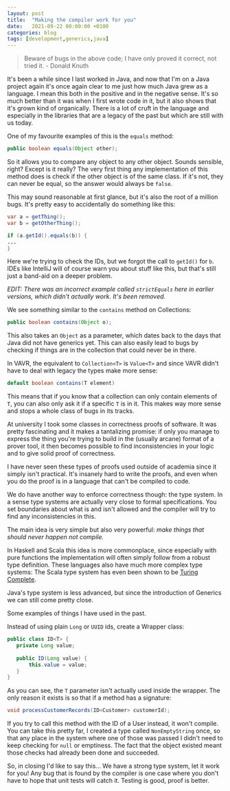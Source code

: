 ```yaml
---
layout: post
title:  "Making the compiler work for you"
date:   2021-09-22 00:00:00 +0100
categories: blog
tags: [development,generics,java]
---
```


 > Beware of bugs in the above code; I have only proved it correct, not tried it. - Donald Knuth
 
It's been a while since I last worked in Java, and now that I'm on a Java project again it's once again clear to me just how much Java grew as a language. I mean this both in the positive and in the negative sense. It's so much better than it was when I first wrote code in it, but it also shows that it's grown kind of organically. There is a lot of cruft in the language and especially in the libraries that are a legacy of the past but which are still with us today.

One of my favourite examples of this is the `equals` method: 
 
 ```java
public boolean equals(Object other);
```

So it allows you to compare any object to any other object. Sounds sensible, right? Except is it really? The very first thing any implementation of this method does is check if the other object is of the same class. If it's not, they can never be equal, so the answer would always be `false`.

This may sound reasonable at first glance, but it's also the root of a million bugs. It's pretty easy to accidentally do something like this:

 ```java
var a = getThing();
var b = getOtherThing();

if (a.getId().equals(b)) { 
 ...
}
```

Here we're trying to check the IDs, but we forgot the call to `getId()` for `b`.
IDEs like IntelliJ will of course warn you about stuff like this, but that's still just a band-aid on a deeper problem.

*EDIT: There was an incorrect example called `strictEquals` here in earlier versions, which didn't actually work. It's been removed.*

We see something similar to the `contains` method on Collections:

```java
public boolean contains(Object o);
```

This also takes an `Object` as a parameter, which dates back to the days that Java did not have generics yet. This can also easily lead to bugs by checking if things are in the collection that could never be in there.

In VAVR, the equivalent to `Collection<T>` is `Value<T>` and since VAVR didn't have to deal with legacy the types make more sense:

```java
default boolean contains(T element)
```

This means that if you know that a collection can only contain elements of `T`, you can also only ask it if a specific `T` is in it. This makes way more sense and stops a whole class of bugs in its tracks.

At university I took some classes in correctness proofs of software. It was pretty fascinating and it makes a tantalizing promise: if only you manage to express the thing you're trying to build in the (usually arcane) format of a prover tool, it then becomes possible to find inconsistencies in your logic and to give solid proof of correctness.

I have never seen these types of proofs used outside of academia since it simply isn't practical. It's insanely hard to write the proofs, and even when you do the proof is in a language that can't be compiled to code.

We do have another way to enforce correctness though: the type system.
In a sense type systems are actually very close to formal specifications. You set boundaries about what is and isn't allowed and the compiler will try to find any inconsistencies in this.

The main idea is very simple but also very powerful: _make things that should never happen not compile._

In Haskell and Scala this idea is more commonplace, since especially with pure functions the implementation will often simply follow from a robust type definition. These languages also have much more complex type systems: The Scala type system has even been shown to be [Turing Complete](https://michid.wordpress.com/2010/01/29/scala-type-level-encoding-of-the-ski-calculus/). 

Java's type system is less advanced, but since the introduction of Generics we can still come pretty close.

Some examples of things I have used in the past.

Instead of using plain `Long` or `UUID` ids, create a Wrapper class:
```java
public class ID<T> {
   private Long value;
   
   public ID(Long value) {
       this.value = value;
   }
}
```

As you can see, the `T` parameter isn't actually used inside the wrapper. The only reason it exists is so that if a method has a signature:

```java
void processCustomerRecords(ID<Customer> customerId);
```

If you try to call this method with the ID of a User instead, it won't compile.
You can take this pretty far, I created a type called `NonEmptyString` once, so that any place in the system where one of those was passed I didn't need to keep checking for `null` or emptiness. The fact that the object existed meant those checks had already been done and succeeded.

So, in closing I'd like to say this... We have a strong type system, let it work for you! Any bug that is found by the compiler is one case where you don't have to hope that unit tests will catch it. Testing is good, proof is better.
